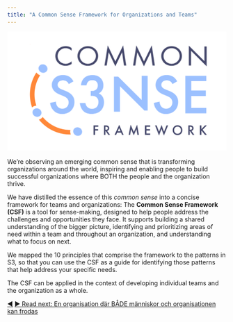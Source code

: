 ```yaml
---
title: "A Common Sense Framework for Organizations and Teams"
---
```




![Ramverket för Sunt Förnuft](img/csf/csf-logo.png)

We’re observing an emerging common sense that is transforming organizations around the world, inspiring and enabling people to build successful organizations where BOTH the people and the organization thrive.

We have distilled the essence of this _common sense_ into a concise  framework for teams and organizations: The **Common Sense Framework (CSF)** is a tool for sense-making, designed to help people address the challenges and opportunities they face. It supports building a shared understanding of the bigger picture, identifying and prioritizing areas of need within a team and throughout an organization, and understanding what to focus on next.

We mapped the 10 principles that comprise the framework to the patterns in S3, so that you can use the CSF as a guide for identifying those patterns that help address your specific needs.

The CSF can be applied in the context of developing individual teams and the organization as a whole. 


<div class="bottom-nav">
<a href="fractal-organization.html" title="Back to: Fraktal organisation">◀</a> <a href="thrive.html" title="Read next: En organisation där BÅDE människor och organisationen kan frodas">▶ Read next: En organisation där BÅDE människor och organisationen kan frodas</a>
</div>


<script type="text/javascript">
Mousetrap.bind('g n', function() {
    window.location.href = 'thrive.html';
    return false;
});
</script>

